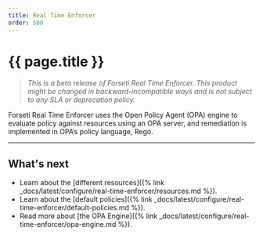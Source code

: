 ```yaml
---
title: Real Time Enforcer
order: 500
---
```


# {{ page.title }}

> _This is a beta release of Forseti Real Time Enforcer. This product might be changed in backward-incompatible ways 
and is not subject to any SLA or deprecation policy._

Forseti Real Time Enforcer uses the Open Policy Agent (OPA) engine to evaluate policy against resources using an 
OPA server, and remediation is implemented in OPA’s policy language, Rego.

---

## What's next

* Learn about the [different resources]({% link _docs/latest/configure/real-time-enforcer/resources.md %}).
* Learn about the [default policies]({% link _docs/latest/configure/real-time-enforcer/default-policies.md %}).
* Read more about [the OPA Engine]({% link _docs/latest/configure/real-time-enforcer/opa-engine.md %}).
